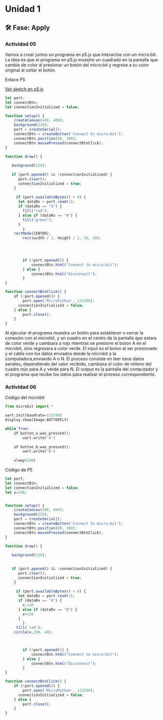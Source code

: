 # Unidad 1

## 🛠 Fase: Apply

### Actividad 05

Vamos a crear juntos un programa en p5.js que interactúe con un micro:bit. La idea es que el programa en p5.js muestre un cuadrado en la pantalla que cambie de color al presionar un botón del micro:bit y regrese a su color original al soltar el botón.

Enlace P5

[Ver sketch en p5.js](https://editor.p5js.org/CarlosManrique06/sketches/rJjoo3Ox0)


~~~js
let port;
let connectBtn;
let connectionInitialized = false;

function setup() {
    createCanvas(400, 400);
    background(220);
    port = createSerial();
    connectBtn = createButton('Connect to micro:bit');
    connectBtn.position(80, 300);
    connectBtn.mousePressed(connectBtnClick);
}

function draw() {
  
   background(220);
  
   if (port.opened() && !connectionInitialized) {
      port.clear();
      connectionInitialized = true;
    }
  
     if (port.availableBytes() > 0) {
      let dataRx = port.read(1);
      if (dataRx == "A") {
        fill("red");
      } else if (dataRx == "N") {
        fill("green");
      }
        }
    rectMode(CENTER);
        rect(width / 2, height / 2, 50, 50);
  
  


        if (!port.opened()) {
            connectBtn.html("Connect to micro:bit");
        } else {
            connectBtn.html("Disconnect");
        }
}

function connectBtnClick() {
    if (!port.opened()) {
        port.open('MicroPython', 115200);
      connectionInitialized = false;
    } else {
        port.close();
    }
}
~~~




Al ejecutar el programa muestra un botón para establecer o cerrar la conexión con el microbit, y un cuadro en el centro de la pantalla que estara de color verde y cambiara a rojo mientras se presione el boton A en el microbit, sino regresara a color verde. El input es el boton al ser presionado y el cable con los datos enviados desde la microbit a la computadora,enviando A o N. El proceso consiste en leer esos datos seriales, dependiendo del valor recibido, cambiara el color de relleno del cuadro rojo para A y verde para N. El output es la pantalla del computador y el programa que recibe los datos para realizar el proceso correspondiente.



### Actividad 06

Código del microbit

~~~py
from microbit import *

uart.init(baudrate=115200)
display.show(Image.BUTTERFLY)

while True:
    if button_a.was_pressed():
        uart.write('A')
        
    if button_b.was_pressed():
        uart.write('B')
        
    sleep(100)
~~~

Código de P5
~~~js
let port;
let connectBtn;
let connectionInitialized = false;
let x=200;


function setup() {
    createCanvas(400, 400);
    background(220);
    port = createSerial();
    connectBtn = createButton('Connect to micro:bit');
    connectBtn.position(80, 300);
    connectBtn.mousePressed(connectBtnClick);
}

function draw() {
  
   background(220);
 
  
   if (port.opened() && !connectionInitialized) {
      port.clear();
      connectionInitialized = true;
    }
  
     if (port.availableBytes() > 0) {
      let dataRx = port.read(1);
      if (dataRx == "A") {
        x-=20
      } else if (dataRx == "B") {
        x+=20
      }
        }
     fill('red');
    circle(x,200, 40);
  


        if (!port.opened()) {
            connectBtn.html("Connect to micro:bit");
        } else {
            connectBtn.html("Disconnect");
        }
}

function connectBtnClick() {
    if (!port.opened()) {
        port.open('MicroPython', 115200);
      connectionInitialized = false;
    } else {
        port.close();
    }
}
~~~
